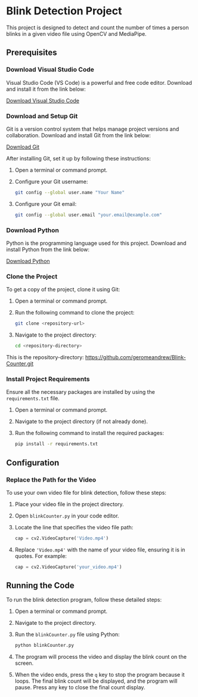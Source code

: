 
# Blink Detection Project

This project is designed to detect and count the number of times a person blinks in a given video file using OpenCV and MediaPipe.

## Prerequisites

### Download Visual Studio Code

Visual Studio Code (VS Code) is a powerful and free code editor. Download and install it from the link below:

[Download Visual Studio Code](https://code.visualstudio.com/Download)

### Download and Setup Git

Git is a version control system that helps manage project versions and collaboration. Download and install Git from the link below:

[Download Git](https://git-scm.com/downloads)

After installing Git, set it up by following these instructions:

1. Open a terminal or command prompt.
2. Configure your Git username:

   ```sh
   git config --global user.name "Your Name"
   ```

3. Configure your Git email:

   ```sh
   git config --global user.email "your.email@example.com"
   ```

### Download Python

Python is the programming language used for this project. Download and install Python from the link below:

[Download Python](https://www.python.org/downloads/)

### Clone the Project

To get a copy of the project, clone it using Git:

1. Open a terminal or command prompt.
2. Run the following command to clone the project:

   ```sh
   git clone <repository-url>
   ```

3. Navigate to the project directory:

   ```sh
   cd <repository-directory>
   ```

This is the repository-directory: https://github.com/geromeandrew/Blink-Counter.git

### Install Project Requirements

Ensure all the necessary packages are installed by using the `requirements.txt` file.

1. Open a terminal or command prompt.
2. Navigate to the project directory (if not already done).
3. Run the following command to install the required packages:

   ```sh
   pip install -r requirements.txt
   ```

## Configuration

### Replace the Path for the Video

To use your own video file for blink detection, follow these steps:

1. Place your video file in the project directory.
2. Open `blinkCounter.py` in your code editor.
3. Locate the line that specifies the video file path:

   ```python
   cap = cv2.VideoCapture('Video.mp4')
   ```

4. Replace `'Video.mp4'` with the name of your video file, ensuring it is in quotes. For example:

   ```python
   cap = cv2.VideoCapture('your_video.mp4')
   ```

## Running the Code

To run the blink detection program, follow these detailed steps:

1. Open a terminal or command prompt.
2. Navigate to the project directory.
3. Run the `blinkCounter.py` file using Python:

   ```sh
   python blinkCounter.py
   ```

4. The program will process the video and display the blink count on the screen.
5. When the video ends, press the `q` key to stop the program because it loops. The final blink count will be displayed, and the program will pause. Press any key to close the final count display.
